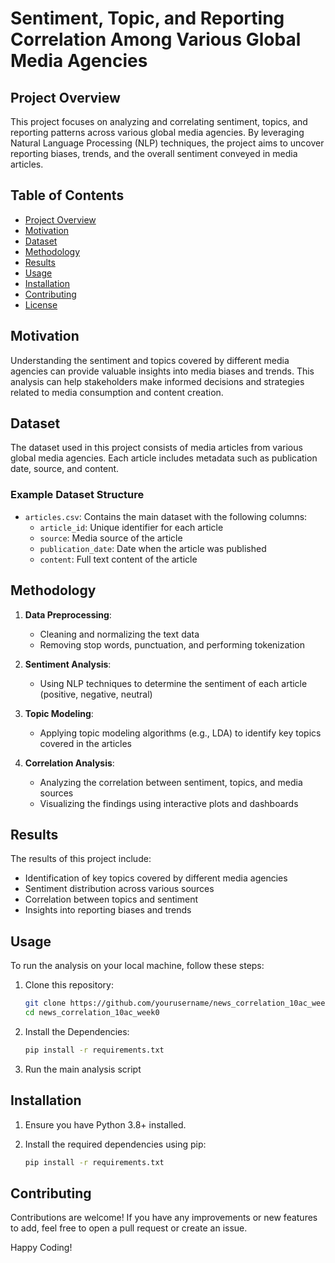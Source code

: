 # Sentiment, Topic, and Reporting Correlation Among Various Global Media Agencies

## Project Overview

This project focuses on analyzing and correlating sentiment, topics, and reporting patterns across various global media agencies. By leveraging Natural Language Processing (NLP) techniques, the project aims to uncover reporting biases, trends, and the overall sentiment conveyed in media articles.

## Table of Contents

- [Project Overview](#project-overview)
- [Motivation](#motivation)
- [Dataset](#dataset)
- [Methodology](#methodology)
- [Results](#results)
- [Usage](#usage)
- [Installation](#installation)
- [Contributing](#contributing)
- [License](#license)

## Motivation

Understanding the sentiment and topics covered by different media agencies can provide valuable insights into media biases and trends. This analysis can help stakeholders make informed decisions and strategies related to media consumption and content creation.

## Dataset

The dataset used in this project consists of media articles from various global media agencies. Each article includes metadata such as publication date, source, and content.

### Example Dataset Structure

- `articles.csv`: Contains the main dataset with the following columns:
  - `article_id`: Unique identifier for each article
  - `source`: Media source of the article
  - `publication_date`: Date when the article was published
  - `content`: Full text content of the article

## Methodology

1. **Data Preprocessing**:
   - Cleaning and normalizing the text data
   - Removing stop words, punctuation, and performing tokenization

2. **Sentiment Analysis**:
   - Using NLP techniques to determine the sentiment of each article (positive, negative, neutral)

3. **Topic Modeling**:
   - Applying topic modeling algorithms (e.g., LDA) to identify key topics covered in the articles

4. **Correlation Analysis**:
   - Analyzing the correlation between sentiment, topics, and media sources
   - Visualizing the findings using interactive plots and dashboards

## Results

The results of this project include:
- Identification of key topics covered by different media agencies
- Sentiment distribution across various sources
- Correlation between topics and sentiment
- Insights into reporting biases and trends

## Usage

To run the analysis on your local machine, follow these steps:

1. Clone this repository:
   ```bash
   git clone https://github.com/yourusername/news_correlation_10ac_week0.git
   cd news_correlation_10ac_week0
   ```
2. Install the Dependencies:
    ```bash
    pip install -r requirements.txt
    ```

3. Run the main analysis script

## Installation
1. Ensure you have Python 3.8+ installed.

2. Install the required dependencies using pip:
    ```bash
    pip install -r requirements.txt
    ```

## Contributing
Contributions are welcome! If you have any improvements or new features to add, feel free to open a pull request or create an issue.

Happy Coding!
